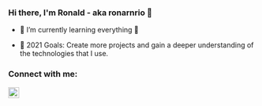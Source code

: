 ### Hi there, I'm Ronald - aka ronarnrio 👋 

- 🌱 I’m currently learning everything 🤣

- 🥅 2021 Goals: Create more projects and gain a deeper understanding of the technologies that I use.

### Connect with me:

[<img align="left" alt="ronarnrio | LinkedIn" width="22px" src="https://cdn.jsdelivr.net/npm/simple-icons@v3/icons/linkedin.svg" />][linkedin]

[linkedin]: https://www.linkedin.com/in/ronarnrio/
